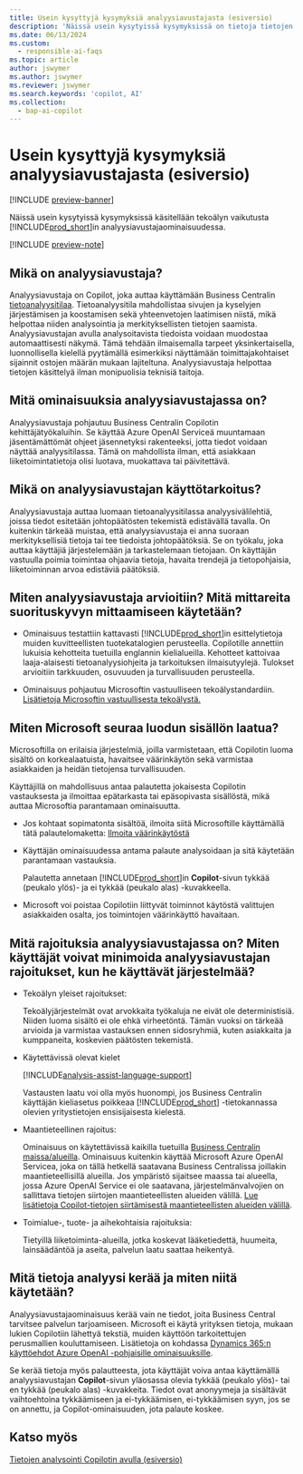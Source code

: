 ```yaml
---
title: Usein kysyttyjä kysymyksiä analyysiavustajasta (esiversio)
description: 'Näissä usein kysytyissä kysymyksissä on tietoja tietojen analysoinnista Business Centralin sivuilla käytettävästä tekoälyteknologiasta. Niissä käsitellään tärkeitä huomioitavia ja niissä on tietoja siitä, miten tekoälyä käytetään sekä miten sitä on testattu ja arvioitu. Lisäksi käsitellään mahdollisia rajoituksia.'
ms.date: 06/13/2024
ms.custom:
  - responsible-ai-faqs
ms.topic: article
author: jswymer
ms.author: jswymer
ms.reviewer: jswymer
ms.search.keywords: 'copilot, AI'
ms.collection:
  - bap-ai-copilot
---
```


# Usein kysyttyjä kysymyksiä analyysiavustajasta (esiversio)

[!INCLUDE [preview-banner](~/../shared-content/shared/preview-includes/preview-banner.md)]

Näissä usein kysytyissä kysymyksissä käsitellään tekoälyn vaikutusta [!INCLUDE[prod_short](includes/prod_short.md)]in analyysiavustajaominaisuudessa.

[!INCLUDE [preview-note](~/../shared-content/shared/preview-includes/production-ready-preview-dynamics365.md)]

## Mikä on analyysiavustaja?

Analyysiavustaja on Copilot, joka auttaa käyttämään Business Centralin [tietoanalyysitilaa](analysis-mode.md). Tietoanalyysitila mahdollistaa sivujen ja kyselyjen järjestämisen ja koostamisen sekä yhteenvetojen laatimisen niistä, mikä helpottaa niiden analysointia ja merkityksellisten tietojen saamista. Analyysiavustajan avulla analysoitavista tiedoista voidaan muodostaa automaattisesti näkymä. Tämä tehdään ilmaisemalla tarpeet yksinkertaisella, luonnollisella kielellä pyytämällä esimerkiksi näyttämään toimittajakohtaiset sijainnit ostojen määrän mukaan lajiteltuna. Analyysiavustaja helpottaa tietojen käsittelyä ilman monipuolisia teknisiä taitoja.

## Mitä ominaisuuksia analyysiavustajassa on?

Analyysiavustaja pohjautuu Business Centralin Copilotin kehittäjätyökaluihin. Se käyttää Azure OpenAI Serviceä muuntamaan jäsentämättömät ohjeet jäsennetyksi rakenteeksi, jotta tiedot voidaan näyttää analyysitilassa. Tämä on mahdollista ilman, että asiakkaan liiketoimintatietoja olisi luotava, muokattava tai päivitettävä.

## Mikä on analyysiavustajan käyttötarkoitus?

Analyysiavustaja auttaa luomaan tietoanalyysitilassa analyysivälilehtiä, joissa tiedot esitetään johtopäätösten tekemistä edistävällä tavalla. On kuitenkin tärkeää muistaa, että analyysiavustaja ei anna suoraan merkityksellisiä tietoja tai tee tiedoista johtopäätöksiä. Se on työkalu, joka auttaa käyttäjiä järjestelemään ja tarkastelemaan tietojaan. On käyttäjän vastuulla poimia toimintaa ohjaavia tietoja, havaita trendejä ja tietopohjaisia, liiketoiminnan arvoa edistäviä päätöksiä.

## Miten analyysiavustaja arvioitiin? Mitä mittareita suorituskyvyn mittaamiseen käytetään?

- Ominaisuus testattiin kattavasti [!INCLUDE[prod_short](includes/prod_short.md)]in esittelytietoja muiden kuvitteellisten tuotekatalogien perusteella. Copilotille annettiin lukuisia kehotteita tuetuilla englannin kielialueilla. Kehotteet kattoivaa laaja-alaisesti tietoanalyysiohjeita ja tarkoituksen ilmaisutyylejä. Tulokset arvioitiin tarkkuuden, osuvuuden ja turvallisuuden perusteella.

- Ominaisuus pohjautuu Microsoftin vastuulliseen tekoälystandardiin. [Lisätietoja Microsoftin vastuullisesta tekoälystä.](https://aka.ms/RAI)

## Miten Microsoft seuraa luodun sisällön laatua?

Microsoftilla on erilaisia järjestelmiä, joilla varmistetaan, että Copilotin luoma sisältö on korkealaatuista, havaitsee väärinkäytön sekä varmistaa asiakkaiden ja heidän tietojensa turvallisuuden.

Käyttäjillä on mahdollisuus antaa palautetta jokaisesta Copilotin vastauksesta ja ilmoittaa epätarkasta tai epäsopivasta sisällöstä, mikä auttaa Microsoftia parantamaan ominaisuutta.

- Jos kohtaat sopimatonta sisältöä, ilmoita siitä Microsoftille käyttämällä tätä palautelomaketta: [Ilmoita väärinkäytöstä](https://go.microsoft.com/fwlink/?linkid=2249810)

- Käyttäjän ominaisuudessa antama palaute analysoidaan ja sitä käytetään parantamaan vastauksia.

  Palautetta annetaan [!INCLUDE[prod_short](includes/prod_short.md)]in **Copilot**-sivun tykkää (peukalo ylös)- ja ei tykkää (peukalo alas) -kuvakkeella.

- Microsoft voi poistaa Copilotiin liittyvät toiminnot käytöstä valittujen asiakkaiden osalta, jos toimintojen väärinkäyttö havaitaan.

## Mitä rajoituksia analyysiavustajassa on? Miten käyttäjät voivat minimoida analyysiavustajan rajoitukset, kun he käyttävät järjestelmää?

- Tekoälyn yleiset rajoitukset:

  Tekoälyjärjestelmät ovat arvokkaita työkaluja ne eivät ole deterministisiä. Niiden luoma sisältö ei ole ehkä virheetöntä. Tämän vuoksi on tärkeää arvioida ja varmistaa vastauksen ennen sidosryhmiä, kuten asiakkaita ja kumppaneita, koskevien päätösten tekemistä.

- Käytettävissä olevat kielet

   [!INCLUDE[analysis-assist-language-support](includes/analysis-assist-language-support.md)]

   Vastausten laatu voi olla myös huonompi, jos Business Centralin käyttäjän kieliasetus poikkeaa [!INCLUDE[prod_short](includes/prod_short.md)] -tietokannassa olevien yritystietojen ensisijaisesta kielestä.
  
- Maantieteellinen rajoitus:
  
   Ominaisuus on käytettävissä kaikilla tuetuilla [Business Centralin maissa/alueilla](/dynamics365/business-central/dev-itpro/compliance/apptest-countries-and-translations)<!-- except for Canada-->. Ominaisuus kuitenkin käyttää Microsoft Azure OpenAI Servicea, joka on tällä hetkellä saatavana Business Centralissa joillakin maantieteellisillä alueilla. Jos ympäristö sijaitsee maassa tai alueella, jossa Azure OpenAI Service ei ole saatavana, järjestelmänvalvojien on sallittava tietojen siirtojen maantieteellisten alueiden välillä. [Lue lisätietoja Copilot-tietojen siirtämisestä maantieteellisten alueiden välillä](/dynamics365/business-central/ai-copilot-data-movement).

- Toimialue-, tuote- ja aihekohtaisia rajoituksia:

  Tietyillä liiketoiminta-alueilla, jotka koskevat lääketiedettä, huumeita, lainsäädäntöä ja aseita, palvelun laatu saattaa heikentyä.

## Mitä tietoja analyysi kerää ja miten niitä käytetään?

Analyysiavustajaominaisuus kerää vain ne tiedot, joita Business Central tarvitsee palvelun tarjoamiseen. Microsoft ei käytä yrityksen tietoja, mukaan lukien Copilotiin lähettyä tekstiä, muiden käyttöön tarkoitettujen perusmallien kouluttamiseen. Lisätietoja on kohdassa [Dynamics 365:n käyttöehdot Azure OpenAI -pohjaisille ominaisuuksille](https://go.microsoft.com/fwlink/?linkid=2236010).

Se kerää tietoja myös palautteesta, jota käyttäjät voiva antaa käyttämällä analyysiavustajan **Copilot**-sivun yläosassa olevia tykkää (peukalo ylös)- tai en tykkää (peukalo alas) -kuvakkeita. Tiedot ovat anonyymeja ja sisältävät vaihtoehtoina tykkäämiseen ja ei-tykkäämisen, ei-tykkäämisen syyn, jos se on annettu, ja Copilot-ominaisuuden, jota palaute koskee.

## Katso myös

[Tietojen analysointi Copilotin avulla (esiversio)](analysis-assist.md)
